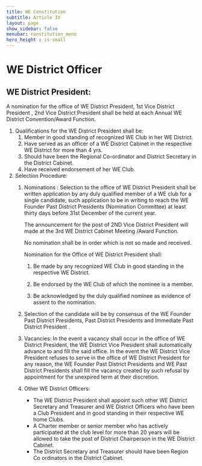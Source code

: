 ```yaml
---
title: WE Constitution
subtitle: Article IV
layout: page
show_sidebar: false
menubar: constitution_menu
hero_height : is-small
---
```


# WE District Officer 


## WE District President: 
A nomination  for the office of WE District President, 1st Vice District President , 2nd Vice District President  shall be held at each Annual WE District Convention/Award Function. 

1.  Qualifications for the WE District President shall be:  
    1. Member in good standing of recognized WE Club in her WE District. 
    1. Have served as an officer of a WE District Cabinet in the respective WE District for more than 4 yrs. 
    1. Should have been the Regional Co-ordinator and District Secretary in the District Cabinet.
    1. Have received endorsement of her WE Club. 
1.  Selection Procedure: 
    1. Nominations : Selection to the office of WE District President shall be written application by any duly qualified member of a WE club for a single candidate, such application  to be in writing to reach the WE Founder Past District Presidents (Nomination Committee) at least thirty days before 31st December of the current year. 

        The  announcement for the post of 2ND Vice District President will made at the 3rd WE District Cabinet Meeting /Award Function. 
 
        No nomination shall be in order which is not so made and received. 
 
        Nomination for the Office of WE District President shall: 

        1. Be made by any recognized WE Club in good standing in the respective WE District. 

        1. Be endorsed by the WE Club of which the nominee is a member. 
        
        1. Be acknowledged by the duly qualified nominee as evidence of assent to the nomination. 
 
    1. Selection of the candidate will be by consensus of the WE Founder Past District Presidents, Past District Presidents  and Immediate Past District President . 
    
    1. Vacancies: In the event a vacancy shall occur in the office of WE District President, the WE District Vice President shall automatically advance to and fill the said office. In the event the WE District Vice President refuses to serve in the office of WE District President for any reason, the WE Founder Past District Presidents and WE Past District Presidents shall fill the vacancy created by such refusal by appointment for the unexpired term at their discretion. 
    
    1. Other WE District Officers:  
       * The WE District President shall appoint such other WE District Secretary and Treasurer and  WE District Officers who have been a Club President and  in good standing in their respective WE home Clubs. 
       * A Charter member or senior member who has actively participated at the club level for   more than 20 years will be allowed to take the post of District Chairperson in the WE District Cabinet. 
       * The District Secretary and Treasurer should have been  Region Co ordinators in the District Cabinet. 